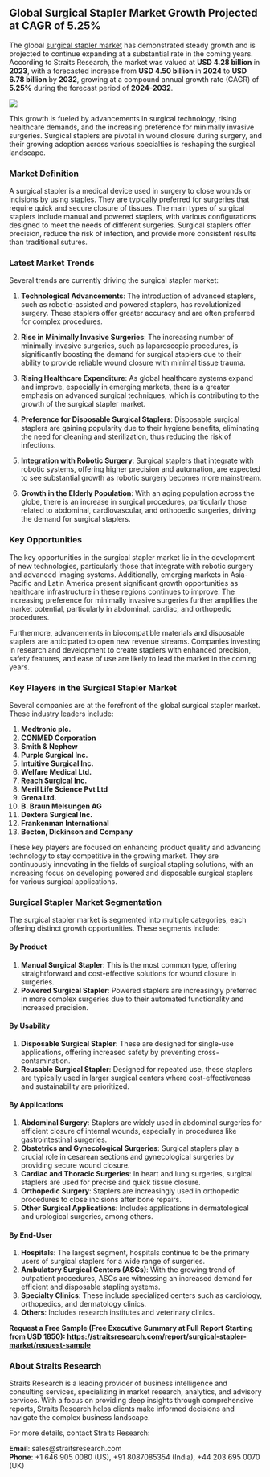 <h2>Global Surgical Stapler Market Growth Projected at CAGR of 5.25%</h2>
<p>The global <a href="https://straitsresearch.com/report/surgical-stapler-market">surgical stapler market</a> has demonstrated steady growth and is projected to continue expanding at a substantial rate in the coming years. According to Straits Research, the market was valued at <strong>USD 4.28 billion</strong> in <strong>2023</strong>, with a forecasted increase from <strong>USD 4.50 billion</strong> in <strong>2024</strong> to <strong>USD 6.78 billion</strong> by <strong>2032</strong>, growing at a compound annual growth rate (CAGR) of <strong>5.25%</strong> during the forecast period of <strong>2024&ndash;2032</strong>.</p>
<img src="https://blogger.googleusercontent.com/img/b/R29vZ2xl/AVvXsEiVE_PK9rTQeQPYIGr4ECpcqWNqpQh74BlSuZSaFTDMA5S6Xi9FmKcM-KHoJtVJvRrhCJAAbesZlQ9zLEafnGKITbbc3AAOP4qyqXLJ3C5RuYQEF3UOueV_TWLNFXNmy6jaekzDHPg8RuDFQ-zgrdpDfeGukKcgnWQc0UFYDcajviinEQbcnTNCQxTt/s700/11.jpg">
<p>This growth is fueled by advancements in surgical technology, rising healthcare demands, and the increasing preference for minimally invasive surgeries. Surgical staplers are pivotal in wound closure during surgery, and their growing adoption across various specialties is reshaping the surgical landscape.</p>
<h3><strong>Market Definition</strong></h3>
<p>A surgical stapler is a medical device used in surgery to close wounds or incisions by using staples. They are typically preferred for surgeries that require quick and secure closure of tissues. The main types of surgical staplers include manual and powered staplers, with various configurations designed to meet the needs of different surgeries. Surgical staplers offer precision, reduce the risk of infection, and provide more consistent results than traditional sutures.</p>
<h3><strong>Latest Market Trends</strong></h3>
<p>Several trends are currently driving the surgical stapler market:</p>
<ol>
<li>
<p><strong>Technological Advancements</strong>: The introduction of advanced staplers, such as robotic-assisted and powered staplers, has revolutionized surgery. These staplers offer greater accuracy and are often preferred for complex procedures.</p>
</li>
<li>
<p><strong>Rise in Minimally Invasive Surgeries</strong>: The increasing number of minimally invasive surgeries, such as laparoscopic procedures, is significantly boosting the demand for surgical staplers due to their ability to provide reliable wound closure with minimal tissue trauma.</p>
</li>
<li>
<p><strong>Rising Healthcare Expenditure</strong>: As global healthcare systems expand and improve, especially in emerging markets, there is a greater emphasis on advanced surgical techniques, which is contributing to the growth of the surgical stapler market.</p>
</li>
<li>
<p><strong>Preference for Disposable Surgical Staplers</strong>: Disposable surgical staplers are gaining popularity due to their hygiene benefits, eliminating the need for cleaning and sterilization, thus reducing the risk of infections.</p>
</li>
<li>
<p><strong>Integration with Robotic Surgery</strong>: Surgical staplers that integrate with robotic systems, offering higher precision and automation, are expected to see substantial growth as robotic surgery becomes more mainstream.</p>
</li>
<li>
<p><strong>Growth in the Elderly Population</strong>: With an aging population across the globe, there is an increase in surgical procedures, particularly those related to abdominal, cardiovascular, and orthopedic surgeries, driving the demand for surgical staplers.</p>
</li>
</ol>
<h3><strong>Key Opportunities</strong></h3>
<p>The key opportunities in the surgical stapler market lie in the development of new technologies, particularly those that integrate with robotic surgery and advanced imaging systems. Additionally, emerging markets in Asia-Pacific and Latin America present significant growth opportunities as healthcare infrastructure in these regions continues to improve. The increasing preference for minimally invasive surgeries further amplifies the market potential, particularly in abdominal, cardiac, and orthopedic procedures.</p>
<p>Furthermore, advancements in biocompatible materials and disposable staplers are anticipated to open new revenue streams. Companies investing in research and development to create staplers with enhanced precision, safety features, and ease of use are likely to lead the market in the coming years.</p>
<h3><strong>Key Players in the Surgical Stapler Market</strong></h3>
<p>Several companies are at the forefront of the global surgical stapler market. These industry leaders include:</p>
<ol>
<li><a target="" rel=""><strong>Medtronic plc.</strong></a></li>
<li><a target="" rel=""><strong>CONMED Corporation</strong></a></li>
<li><strong>Smith &amp; Nephew</strong></li>
<li><a target="" rel=""><strong>Purple Surgical Inc.</strong></a></li>
<li><strong>Intuitive Surgical Inc.</strong></li>
<li><strong>Welfare Medical Ltd.</strong></li>
<li><strong>Reach Surgical Inc.</strong></li>
<li><a target="" rel=""><strong>Meril Life Science Pvt Ltd</strong></a></li>
<li><strong>Grena Ltd.</strong></li>
<li><strong>B. Braun Melsungen AG</strong></li>
<li><strong>Dextera Surgical Inc.</strong></li>
<li><strong>Frankenman International</strong></li>
<li><strong>Becton, Dickinson and Company</strong></li>
</ol>
<p>These key players are focused on enhancing product quality and advancing technology to stay competitive in the growing market. They are continuously innovating in the fields of surgical stapling solutions, with an increasing focus on developing powered and disposable surgical staplers for various surgical applications.</p>
<h3><strong>Surgical Stapler Market Segmentation</strong></h3>
<p>The surgical stapler market is segmented into multiple categories, each offering distinct growth opportunities. These segments include:</p>
<h4><strong>By Product</strong></h4>
<ol>
<li><strong>Manual Surgical Stapler</strong>: This is the most common type, offering straightforward and cost-effective solutions for wound closure in surgeries.</li>
<li><strong>Powered Surgical Stapler</strong>: Powered staplers are increasingly preferred in more complex surgeries due to their automated functionality and increased precision.</li>
</ol>
<h4><strong>By Usability</strong></h4>
<ol>
<li><strong>Disposable Surgical Stapler</strong>: These are designed for single-use applications, offering increased safety by preventing cross-contamination.</li>
<li><strong>Reusable Surgical Stapler</strong>: Designed for repeated use, these staplers are typically used in larger surgical centers where cost-effectiveness and sustainability are prioritized.</li>
</ol>
<h4><strong>By Applications</strong></h4>
<ol>
<li><strong>Abdominal Surgery</strong>: Staplers are widely used in abdominal surgeries for efficient closure of internal wounds, especially in procedures like gastrointestinal surgeries.</li>
<li><strong>Obstetrics and Gynecological Surgeries</strong>: Surgical staplers play a crucial role in cesarean sections and gynecological surgeries by providing secure wound closure.</li>
<li><strong>Cardiac and Thoracic Surgeries</strong>: In heart and lung surgeries, surgical staplers are used for precise and quick tissue closure.</li>
<li><strong>Orthopedic Surgery</strong>: Staplers are increasingly used in orthopedic procedures to close incisions after bone repairs.</li>
<li><strong>Other Surgical Applications</strong>: Includes applications in dermatological and urological surgeries, among others.</li>
</ol>
<h4><strong>By End-User</strong></h4>
<ol>
<li><strong>Hospitals</strong>: The largest segment, hospitals continue to be the primary users of surgical staplers for a wide range of surgeries.</li>
<li><strong>Ambulatory Surgical Centers (ASCs)</strong>: With the growing trend of outpatient procedures, ASCs are witnessing an increased demand for efficient and disposable stapling systems.</li>
<li><strong>Specialty Clinics</strong>: These include specialized centers such as cardiology, orthopedics, and dermatology clinics.</li>
<li><strong>Others</strong>: Includes research institutes and veterinary clinics.</li>
</ol>
<p><strong>Request a Free Sample (Free Executive Summary at Full Report Starting from USD 1850): <a href="https://straitsresearch.com/report/surgical-stapler-market/request-sample">https://straitsresearch.com/report/surgical-stapler-market/request-sample</a><br /></strong></p>
<h3><strong>About Straits Research</strong></h3>
<p>Straits Research is a leading provider of business intelligence and consulting services, specializing in market research, analytics, and advisory services. With a focus on providing deep insights through comprehensive reports, Straits Research helps clients make informed decisions and navigate the complex business landscape.</p>
<p>For more details, contact Straits Research:</p>
<p><strong>Email</strong>: <a rel="">sales@straitsresearch.com</a><br /><strong>Phone</strong>: +1 646 905 0080 (US), +91 8087085354 (India), +44 203 695 0070 (UK)</p>
